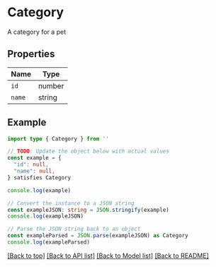 
# Category

A category for a pet

## Properties

Name | Type
------------ | -------------
`id` | number
`name` | string

## Example

```typescript
import type { Category } from ''

// TODO: Update the object below with actual values
const example = {
  "id": null,
  "name": null,
} satisfies Category

console.log(example)

// Convert the instance to a JSON string
const exampleJSON: string = JSON.stringify(example)
console.log(exampleJSON)

// Parse the JSON string back to an object
const exampleParsed = JSON.parse(exampleJSON) as Category
console.log(exampleParsed)
```

[[Back to top]](#) [[Back to API list]](../README.md#api-endpoints) [[Back to Model list]](../README.md#models) [[Back to README]](../README.md)


